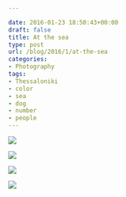 ```yaml
---

date: 2016-01-23 18:50:43+00:00
draft: false
title: At the sea
type: post
url: /blog/2016/1/at-the-sea
categories:
- Photography
tags:
- Thessaloniki
- color
- sea
- dog
- number
- people
---
```




  
![](/images/2016-01-23-20161at-the-sea/20160103-IMG_3772.jpg)

  

  
![](/images/2016-01-23-20161at-the-sea/20160103-IMG_3762.jpg)

  

  
![](/images/2016-01-23-20161at-the-sea/20160103-IMG_3751.jpg)

  

  
![](/images/2016-01-23-20161at-the-sea/20160103-IMG_3775.jpg)

  


